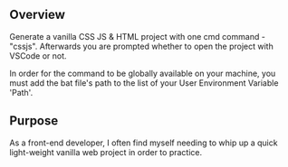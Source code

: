 ## Overview

Generate a vanilla CSS JS & HTML project with one cmd command - "cssjs".
Afterwards you are prompted whether to open the project with VSCode or not.

In order for the command to be globally available on your machine,
you must add the bat file's path to the list of your User Environment Variable 'Path'.

## Purpose
As a front-end developer, I often find myself needing to whip up a quick light-weight vanilla web project in order to practice.
